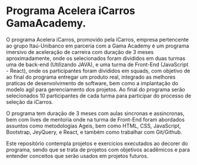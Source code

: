 # Programa Acelera iCarros GamaAcademy.

O programa Acelera iCarros, promovido pela iCarros, empresa pertencente ao grupo Itaú-Unibanco em parceria com a Gama Academy é um programa imersivo de aceleração de carreira com duração de 3 meses aproximadamente, onde os selecionados foram divididos em duas turmas uma de back-end (Utilizando JAVA), e uma turma de Front-End (JavaScript - React), onde os participantes foram divididos em squads, com objetivo de ao final do programa entregar um produto real, integrado as melhores praticas de desenvolvimento de software, bem como a implantação do modelo agil para gerenciamento dos projetos. Ao final do programa serão selecionados 10 participantes de cada turma para participar do processo de seleção da iCarros.

O programa tem duração de 3 meses com aulas sincronas e assincronas, bem com lives de mentoria onde na turma de Front-End foram abordados assuntos como metodologias Ageis, bem como HTML, CSS, JavaScript, Bootstrap, JeyQuery, e React, e também como trabalhar com Git/Github.

Este repositório contempla projetos e exercicios executados ao decorer do programa, sendo que se trata de projetos com objetivos acadêmicos e para entender conceitos que serão usados em projetos futuros.


